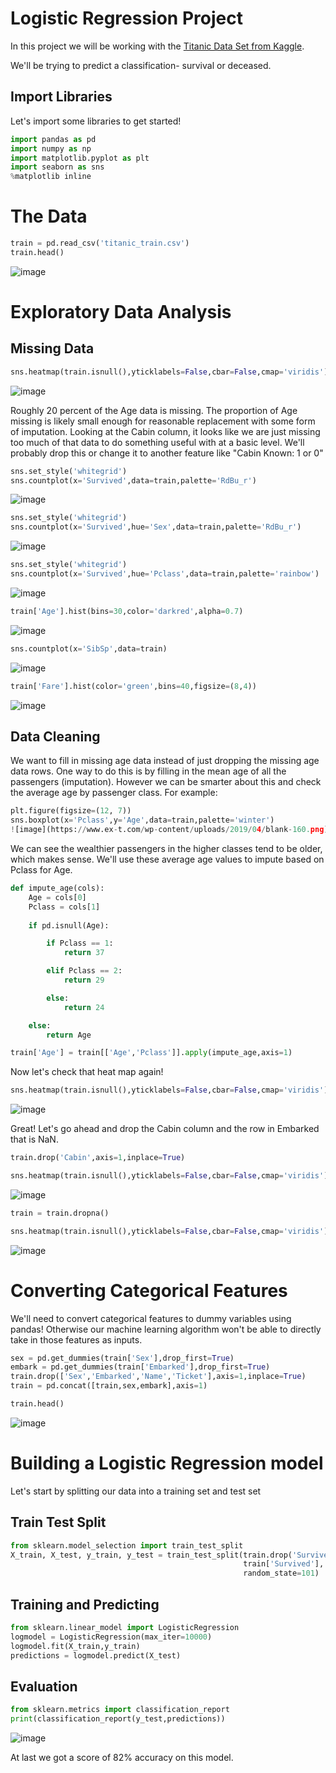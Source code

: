# Logistic Regression Project

In this project we will be working with the [Titanic Data Set from Kaggle](https://www.kaggle.com/c/titanic).

We'll be trying to predict a classification- survival or deceased.

## Import Libraries
Let's import some libraries to get started!

```python
import pandas as pd
import numpy as np
import matplotlib.pyplot as plt
import seaborn as sns
%matplotlib inline
```
# The Data
```python
train = pd.read_csv('titanic_train.csv')
train.head()
```
![image](https://github.com/yash-kh/Logistic-Regression-Project/blob/master/plots/1.PNG?raw=true)

# Exploratory Data Analysis
## Missing Data
```python
sns.heatmap(train.isnull(),yticklabels=False,cbar=False,cmap='viridis')
```
![image](https://github.com/yash-kh/Logistic-Regression-Project/blob/master/plots/2.PNG?raw=true)

Roughly 20 percent of the Age data is missing. The proportion of Age missing is likely small enough for reasonable replacement with some form of imputation. Looking at the Cabin column, it looks like we are just missing too much of that data to do something useful with at a basic level. We'll probably drop this or change it to another feature like "Cabin Known: 1 or 0"

```python
sns.set_style('whitegrid')
sns.countplot(x='Survived',data=train,palette='RdBu_r')
```

![image](https://github.com/yash-kh/Logistic-Regression-Project/blob/master/plots/3.PNG?raw=true)

```python
sns.set_style('whitegrid')
sns.countplot(x='Survived',hue='Sex',data=train,palette='RdBu_r')
```

![image](https://github.com/yash-kh/Logistic-Regression-Project/blob/master/plots/4.PNG?raw=true)

```python
sns.set_style('whitegrid')
sns.countplot(x='Survived',hue='Pclass',data=train,palette='rainbow')
```

![image](https://github.com/yash-kh/Logistic-Regression-Project/blob/master/plots/5.PNG?raw=true)

```python
train['Age'].hist(bins=30,color='darkred',alpha=0.7)
```

![image](https://github.com/yash-kh/Logistic-Regression-Project/blob/master/plots/6.PNG?raw=true)

```python
sns.countplot(x='SibSp',data=train)
```

![image](https://github.com/yash-kh/Logistic-Regression-Project/blob/master/plots/7.PNG?raw=true)

```python
train['Fare'].hist(color='green',bins=40,figsize=(8,4))
```
![image](https://github.com/yash-kh/Logistic-Regression-Project/blob/master/plots/8.PNG?raw=true)

## Data Cleaning
We want to fill in missing age data instead of just dropping the missing age data rows. One way to do this is by filling in the mean age of all the passengers (imputation).
However we can be smarter about this and check the average age by passenger class. For example:
```python
plt.figure(figsize=(12, 7))
sns.boxplot(x='Pclass',y='Age',data=train,palette='winter')
![image](https://www.ex-t.com/wp-content/uploads/2019/04/blank-160.png)
```
We can see the wealthier passengers in the higher classes tend to be older, which makes sense. We'll use these average age values to impute based on Pclass for Age.
```python
def impute_age(cols):
    Age = cols[0]
    Pclass = cols[1]
    
    if pd.isnull(Age):

        if Pclass == 1:
            return 37

        elif Pclass == 2:
            return 29

        else:
            return 24

    else:
        return Age
```
```python
train['Age'] = train[['Age','Pclass']].apply(impute_age,axis=1)
```
Now let's check that heat map again!
```python
sns.heatmap(train.isnull(),yticklabels=False,cbar=False,cmap='viridis')
```
![image](https://github.com/yash-kh/Logistic-Regression-Project/blob/master/plots/9.PNG?raw=true)

Great! Let's go ahead and drop the Cabin column and the row in Embarked that is NaN.
```python
train.drop('Cabin',axis=1,inplace=True)
```
```python
sns.heatmap(train.isnull(),yticklabels=False,cbar=False,cmap='viridis')
```
![image](https://github.com/yash-kh/Logistic-Regression-Project/blob/master/plots/10.PNG?raw=true)
```python
train = train.dropna()
```
```python
sns.heatmap(train.isnull(),yticklabels=False,cbar=False,cmap='viridis')
```
![image](https://github.com/yash-kh/Logistic-Regression-Project/blob/master/plots/11.PNG?raw=true)

# Converting Categorical Features 

We'll need to convert categorical features to dummy variables using pandas! Otherwise our machine learning algorithm won't be able to directly take in those features as inputs.

```python
sex = pd.get_dummies(train['Sex'],drop_first=True)
embark = pd.get_dummies(train['Embarked'],drop_first=True)
train.drop(['Sex','Embarked','Name','Ticket'],axis=1,inplace=True)
train = pd.concat([train,sex,embark],axis=1)
```
```python
train.head()
```
![image](https://github.com/yash-kh/Logistic-Regression-Project/blob/master/plots/12.PNG?raw=true)

# Building a Logistic Regression model

Let's start by splitting our data into a training set and test set

## Train Test Split
```python
from sklearn.model_selection import train_test_split
X_train, X_test, y_train, y_test = train_test_split(train.drop('Survived',axis=1), 
                                                    train['Survived'], test_size=0.30, 
                                                    random_state=101)
```
## Training and Predicting
```python
from sklearn.linear_model import LogisticRegression
logmodel = LogisticRegression(max_iter=10000)
logmodel.fit(X_train,y_train)
predictions = logmodel.predict(X_test)
```
## Evaluation
```python
from sklearn.metrics import classification_report
print(classification_report(y_test,predictions))
```
![image](https://github.com/yash-kh/Logistic-Regression-Project/blob/master/plots/13.PNG?raw=true)

At last we got a score of 82% accuracy on this model.
